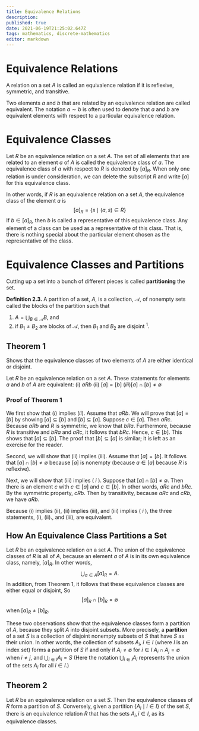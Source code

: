```yaml
---
title: Equivalence Relations
description: 
published: true
date: 2021-06-19T21:25:02.647Z
tags: mathematics, discrete-mathematics
editor: markdown
---
```


# Equivalence Relations
A relation on a set $A$ is called an equivalence relation if it is reflexive, symmetric, and transitive.

Two elements $a$ and $b$ that are related by an equivalence relation are called equivalent. The notation $a \sim b$ is often used to denote that $a$ and $b$ are equivalent elements with respect to a particular equivalence relation.

# Equivalence Classes
Let $R$ be an equivalence relation on a set $A .$ The set of all elements that are related to an element $a$ of $A$ is called the equivalence class of $a$. The equivalence class of $a$ with respect to $R$ is denoted by $[a]_{R}$. When only one relation is under consideration, we can delete the subscript $R$ and write $[a]$ for this equivalence class.

In other words, if $R$ is an equivalence relation on a set $A$, the equivalence class of the element $a$ is
$$
[a]_{R}=\{s \mid(a, s) \in R\}
$$
If $b \in[a]_{R}$, then $b$ is called a representative of this equivalence class. Any element of a class can be used as a representative of this class. That is, there is nothing special about the particular element chosen as the representative of the class.

# Equivalence Classes and Partitions
Cutting up a set into a bunch of different pieces is called **partitioning** the set. 

**Definition 2.3.** A partition of a set, $A$, is a collection, $\mathcal{A}$, of nonempty sets called the blocks of the partition such that
1. $A=\bigcup_{B \in \mathcal{A}} B$, and
2. if $B_{1} \neq B_{2}$ are blocks of $\mathcal{A}$, then $B_{1}$ and $B_{2}$ are disjoint $^{1}$.
## Theorem 1
Shows that the equivalence classes of two elements of $A$ are either identical or disjoint. 

Let $R$ be an equivalence relation on a set $A .$ These statements for elements $a$ and $b$ of $A$ are equivalent:
(i) $a R b$
(ii) $[a]=[b]$
$(i i i)[a] \cap[b] \neq \emptyset$

### Proof of Theorem 1
We first show that $(i)$ implies $(i i) .$ Assume that $a R b$. We will prove that $[a]=[b]$ by showing $[a] \subseteq[b]$ and $[b] \subseteq[a]$. Suppose $c \in[a]$. Then $a R c$. Because $a R b$ and $R$ is symmetric, we know that $b R a$. Furthermore, because $R$ is transitive and $b R a$ and $a R c$, it follows that $b R c$. Hence, $c \in[b]$. This shows that $[a] \subseteq[b]$. The proof that $[b] \subseteq[a]$ is similar; it is left as an exercise for the reader.

Second, we will show that (ii) implies (iii). Assume that $[a]=[b] .$ It follows that $[a] \cap[b] \neq \emptyset$ because $[a]$ is nonempty (because $a \in[a]$ because $R$ is reflexive).

Next, we will show that (iii) implies ( $i$ ). Suppose that $[a] \cap[b] \neq \emptyset$. Then there is an element $c$ with $c \in[a]$ and $c \in[b] .$ In other words, $a R c$ and $b R c .$ By the symmetric property, $c R b$. Then by transitivity, because $a R c$ and $c R b$, we have $a R b$.

Because (i) implies (ii), (ii) implies (iii), and (iii) implies ( $i$ ), the three statements, (i), (ii)., and (iii), are equivalent.

## How An Equivalence Class Partitions a Set

Let $R$ be an equivalence relation on a set $A$. The union of the equivalence classes of $R$ is all of $A$, because an element $a$ of $A$ is in its own equivalence class, namely, $[a]_{R}$. In other words,
$$
\bigcup_{a \in A}[a]_{R}=A .
$$
In addition, from Theorem 1, it follows that these equivalence classes are either equal or disjoint,
So
$$
[a]_{R} \cap[b]_{R}=\emptyset
$$
when $[a]_{R} \neq[b]_{R}$.

These two observations show that the equivalence classes form a partition of $A$, because they split $A$ into disjoint subsets. More precisely, a **partition** of a set $S$ is a collection of disjoint nonempty subsets of $S$ that have $S$ as their union. In other words, the collection of subsets $A_{i}$, $i \in I$ (where $I$ is an index set) forms a partition of $S$ if and only if
$A_{i} \neq \emptyset$ for $i \in I$
$A_{i} \cap A_{j}=\emptyset$ when $i \neq j$,
and
$\bigcup_{i \in I} A_{i}=S$
(Here the notation $\bigcup_{i \in I} A_{i}$ represents the union of the sets $A_{i}$ for all $i \in I$.) 


## Theorem 2
Let $R$ be an equivalence relation on a set $S$. Then the equivalence classes of $R$ form a partition of $S$. Conversely, given a partition $\left\{A_{i} \mid i \in I\right\}$ of the set $S$, there is an equivalence relation $R$ that has the sets $A_{i}, i \in I$, as its equivalence classes.